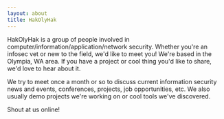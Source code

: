```yaml
---
layout: about
title: HakOlyHak
---
```


HakOlyHak is a group of people involved in computer/information/application/network security. Whether you're an infosec vet
or new to the field, we'd like to meet you! We're based in the Olympia, WA area. If you have a project or cool thing
you'd like to share, we'd love to hear about it.

We try to meet once a month or so to discuss current information security news and events, conferences, projects,
job opportunities, etc. We also usually demo projects we're working on or cool tools we've discovered.

Shout at us online!
